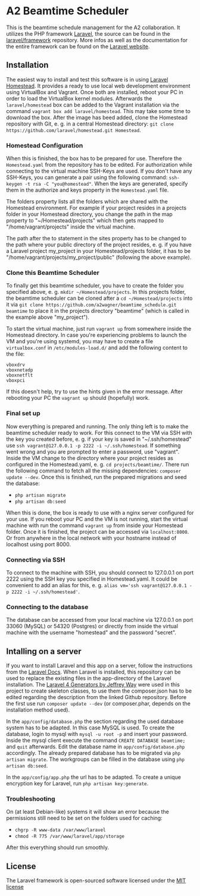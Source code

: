# A2 Beamtime Scheduler

This is the beamtime schedule management for the A2 collaboration. It utilizes the PHP framework [Laravel](http://laravel.com), the source can be found in the [laravel/framework](http://github.com/laravel/framework) repository. More infos as well as the documentation for the entire framework can be found on the [Laravel website](http://laravel.com/docs).

## Installation

The easiest way to install and test this software is in using [Laravel Homestead](http://laravel.com/docs/homestead). It provides a ready to use local web development environment using VirtualBox and Vagrant. Once both are installed, reboot your PC in order to load the VirtualBox kernel modules. Afterwards the ``laravel/homestead`` box can be added to the Vagrant installation via the command ``vagrant box add laravel/homestead``. This may take some time to download the box. After the image has beed added, clone the Homestead repository with Git, e. g. in a central Homestead directory: ``git clone https://github.com/laravel/homestead.git Homestead``. 

### Homestead Configuration

When this is finished, the box has to be prepared for use. Therefore the ``Homestead.yaml`` from the repository has to be edited. For authorization while connecting to the virtual machine SSH-Keys are used. If you don't have any SSH-Keys, you can generate a pair using the following command: ``ssh-keygen -t rsa -C "you@homestead"``. When the keys are generated, specify them in the authorize and keys property in the ``Homestead.yaml`` file. 

The folders property lists all the folders which are shared with the Homestead environment. For example if your project resides in a projects folder in your Homestead directory, you change the path in the map property to "~/Homestead/projects" which then gets mapped to "/home/vagrant/projects" inside the virtual machine. 

The path after the to statement in the sites property has to be changed to the path where your public directory of the project resides, e. g. if you have a Laravel project my\_project in your Homestead/projects folder, it has to be "/home/vagrant/projects/my\_project/public" (following the above example). 

### Clone this Beamtime Scheduler

To finally get this beamtime scheduler, you have to create the folder you specified above, e. g. ``mkdir ~/Homestead/projects``. In this projects folder, the beamtime scheduler can be cloned after a ``cd ~/Homestead/projects`` into it via ``git clone https://github.com/a2wagner/beamtime_schedule.git beamtime`` to place it in the projects directory "beamtime" (which is called in the example above "my\_project"). 

To start the virtual machine, just run ``vagrant up`` from somewhere inside the Homestead directory. In case you're experiencing problems to launch the VM and you're using systemd, you may have to create a file ``virtualbox.conf`` in ``/etc/modules-load.d/`` and add the following content to the file: 
```
vboxdrv
vboxnetadp
vboxnetflt
vboxpci
```
If this doesn't help, try to use the hints given in the error message. After rebooting your PC the ``vagrant up`` should (hopefully) work. 

### Final set up

Now everything is prepared and running. The only thing left is to make the beamtime scheduler ready to work. For this connect to the VM via SSH with the key you created before, e. g. if your key is saved in "~/.ssh/homestead" use ``ssh vagrant@127.0.0.1 -p 2222 -i ~/.ssh/homestead``. If something went wrong and you are prompted to enter a password, use "vagrant". Inside the VM change to the directory where your project resides as configured in the Homestead.yaml, e. g. ``cd projects/beamtime/``. There run the following command to fetch all the missing dependencies: ``composer update --dev``. Once this is finished, run the prepared migrations and seed the database: 

* ``php artisan migrate``
* ``php artisan db:seed``

When this is done, the box is ready to use with a nginx server configured for your use. If you reboot your PC and the VM is not running, start the virtual machine with run the command ``vagrant up`` from inside your Homestead folder. Once it is finished, the project can be accessed via ``localhost:8000``. Or from anywhere in the local network with your hostname instead of localhost using port 8000. 

### Connecting via SSH

To connect to the machine with SSH, you should connect to 127.0.0.1 on port 2222 using the SSH key you specified in Homestead.yaml. It could be convenient to add an alias for this, e. g. ``alias vm='ssh vagrant@127.0.0.1 -p 2222 -i ~/.ssh/homestead'``. 

### Connecting to the database

The database can be accessed from your local machine via 127.0.0.1 on port 33060 (MySQL) or 54320 (Postgres) or directly from inside the virtual machine with the username "homestead" and the password "secret". 


## Intalling on a server

If you want to install Laravel and this app on a server, follow the instructions from the [Laravel Docs](http://laravel.com/docs/installation). When Laravel is installed, this repository can be used to replace the existing files in the app-directory of the Laravel installation. The [Laravel 4 Generators by Jeffrey Way](https://github.com/JeffreyWay/Laravel-4-Generators) were used in this project to create skeleton classes, to use them the composer.json has to be edited regarding the description from the linked Github repository. Before the first use run ``composer update --dev`` (or composer.phar, depends on the installation method used). 

In the ``app/config/database.php`` the section regarding the used database system has to be adapted. In this case MySQL is used. To create the database, login to mysql with ``mysql -u root -p`` and insert your password. Inside the mysql client execute the command ``CREATE DATABASE beamtime;`` and ``quit`` afterwards. Edit the database name in ``app/config/database.php`` accordingly. The already prepared database has to be migrated via ``php artisan migrate``. The workgroups can be filled in the database using ``php artisan db:seed``. 

In the ``app/config/app.php`` the url has to be adapted. 
To create a unique encryption key for Laravel, run ``php artisan key:generate``. 


### Troubleshooting

On (at least Debian-like) systems it will show an error because the permissions still need to be set on the folders used for caching:

* ``chgrp -R www-data /var/www/laravel``
* ``chmod -R 775 /var/www/laravel/app/storage``

After this everything should run smoothly. 


## License

The Laravel framework is open-sourced software licensed under the [MIT license](http://opensource.org/licenses/MIT)
